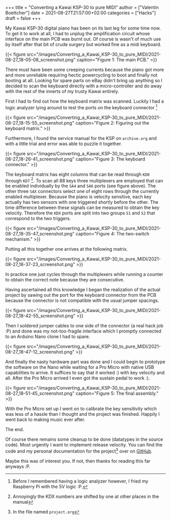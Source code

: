 +++
title = "Converting a Kawai KSP-30 to pure MIDI"
author = ["Valentin Boettcher"]
date = 2021-08-27T21:57:00+02:00
categories = ["Hacks"]
draft = false
+++

My Kawai KSP-30 digital piano has been on its last leg for some time
now. To get it to work at all, I had to unplug the amplification
circuit whose interface on the main PCB was burnt out. Of course is
wasn't of much use by itself after that bit of crude surgery but
worked fine as a midi keyboard.

{{< figure src="/images/Converting_a_Kawai_KSP-30_to_pure_MIDI/2021-08-27_18-05-08_screenshot.png" caption="Figure 1: The main PCB." >}}

There must have been some creeping currents because the piano got more
and more unreliable requiring hectic powercycling to boot and finally
not booting at all. Looking for spare parts on eBay didn't bring up
anything so I decided to scan the keyboard directly with a
micro-controller and do away with the rest of the innerts of my trusty
Kawai entirely.

First I had to find out how the keyboard matrix was scanned. Luckily I
had a logic analyzer lying around to test the ports on the keyboard
connector&nbsp;[^fn:1]

{{< figure src="/images/Converting_a_Kawai_KSP-30_to_pure_MIDI/2021-08-27_18-15-55_screenshot.png" caption="Figure 2: Figuring out the keyboard matrix." >}}

Furthermore, I found the service manual for the KSP on `archive.org`
and with a little trial and error was able to puzzle it together.

{{< figure src="/images/Converting_a_Kawai_KSP-30_to_pure_MIDI/2021-08-27_18-26-41_screenshot.png" caption="Figure 3: The keyboard connector." >}}

The keyboard matrix has eight columns that can be read through `KD0`
through `KD7`&nbsp;[^fn:2]. To scan all 88 keys three multiplexers
are employed that can be enabled individually by the `SA4` and `SA6`
ports (see figure above). The other three `SAX` connectors select one
of eight rows through the currently enabled multiplexer. Because the
piano is velocity sensitive, each key actually has two sensors with
one triggered shortly before the other. The time difference between
these signals can be measured to obtain the key velocity. Therefore
the `KDX` ports are split into two groups `S1` and `S2` that
correspond to the two triggers.

{{< figure src="/images/Converting_a_Kawai_KSP-30_to_pure_MIDI/2021-08-27_18-35-47_screenshot.png" caption="Figure 4: The two-switch mechanism." >}}

Putting all this together one arrives at the following matrix.

{{< figure src="/images/Converting_a_Kawai_KSP-30_to_pure_MIDI/2021-08-27_18-37-23_screenshot.png" >}}

In practice one just cycles through the multiplexers while running a
counter to obtain the correct note because they are consecutive.

Having ascertained all this knowledge I began the realization of the
actual project by sawing out the port for the keyboard connector from
the PCB because the connector is not compatible with the usual jumper
spacings.

{{< figure src="/images/Converting_a_Kawai_KSP-30_to_pure_MIDI/2021-08-27_18-42-55_screenshot.png" >}}

Then I soldered jumper cables to one side of the connector (a real
hack job :P) and done was my not-too-fragile interface which I
promptly connected to an Arduino Nano clone I had to spare.

{{< figure src="/images/Converting_a_Kawai_KSP-30_to_pure_MIDI/2021-08-27_18-47-12_screenshot.png" >}}

And finally the nasty hardware part was done and I could begin to
prototype the software on the Nano while waiting for a Pro Micro with
native USB capabilities to arrive. It suffices to say that it worked
:) with key velocity and all. After the Pro Micro arrived I even got
the sustain pedal to work :).

{{< figure src="/images/Converting_a_Kawai_KSP-30_to_pure_MIDI/2021-08-27_18-51-45_screenshot.png" caption="Figure 5: The final assembly." >}}

With the Pro Micro set up I went on to calibrate the key sensitivity
which was less of a hassle than I thought and the project was
finished. Happily I went back to making music ever after.

The end.

Of course there remains some cleanup to be done (datatypes in the
source code). Most urgently I want to implement release velocity.
You can find the code and my personal documentation for the
project[^fn:3]
over on [GitHub](https://github.com/vale981/KSP-30%5FHack/).

Maybe this was of interest you. If not, then thanks for reading this
far anyways :P.

[^fn:1]: Before I remembered having a logic analyzer however, I fried my Raspberry Pi with the 5V logic :P.
[^fn:2]: Annoyingly the KDX numbers are shifted by one at other places in the manual
[^fn:3]: In the file named `project.org`